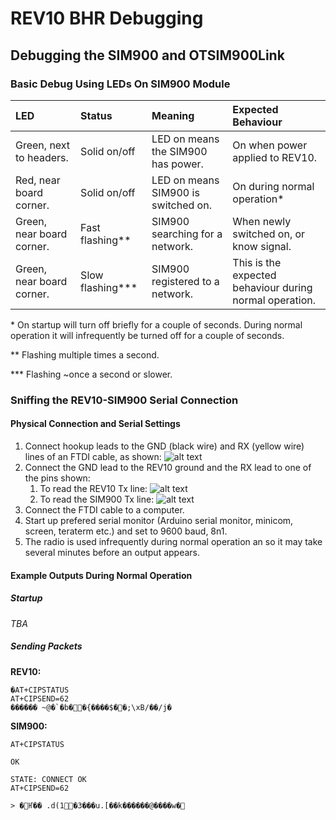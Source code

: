 # REV10 BHR Debugging

## Debugging the SIM900 and OTSIM900Link
### Basic Debug Using LEDs On SIM900 Module
| LED | Status | Meaning | Expected Behaviour |
| :--- | :--- | :--- | :--- |
| Green, next to headers. | Solid on/off | LED on means the SIM900 has power. |  On when power applied to REV10. |
| Red, near board corner. | Solid on/off | LED on means SIM900 is switched on. | On during normal operation* |
| Green, near board corner. | Fast flashing** | SIM900 searching for a network. | When newly switched on, or know signal. |
| Green, near board corner. | Slow flashing*** | SIM900 registered to a network. | This is the expected behaviour during normal operation. |

\*   On startup will turn off briefly for a couple of seconds. During normal operation it will infrequently be turned off for a couple of seconds.

\**  Flashing multiple times a second.

\*\** Flashing ~once a second or slower.

### Sniffing the REV10-SIM900 Serial Connection
#### Physical Connection and Serial Settings
1. Connect hookup leads to the GND (black wire) and RX (yellow wire) lines of an FTDI cable, as shown:
![alt text](https://raw.githubusercontent.com/opentrv/OpenTRV-docs/master/docs/debugging/debug_ftdi_listenWithNoReset.jpg "FTDI cable connections")
1. Connect the GND lead to the REV10 ground and the RX lead to one of the pins shown:
    1. To read the REV10 Tx line:
    ![alt text](https://raw.githubusercontent.com/opentrv/OpenTRV-docs/master/docs/debugging/debug_rev10_rev10Tx.jpg "REV10 Tx connection")
    1. To read the SIM900 Tx line:
    ![alt text](https://raw.githubusercontent.com/opentrv/OpenTRV-docs/master/docs/debugging/debug_rev10_sim900Tx.jpg "SIM900 Tx connection")
1. Connect the FTDI cable to a computer.
1. Start up prefered serial monitor (Arduino serial monitor, minicom, screen, teraterm etc.) and set to 9600 baud, 8n1.
1. The radio is used infrequently during normal operation an so it may take several minutes before an output appears.

#### Example Outputs During Normal Operation
##### Startup
*TBA*

##### Sending Packets
**REV10:**
```
�AT+CIPSTATUS
AT+CIPSEND=62
������ ~@�`�b��{����$��;\xB/��/j�
```

**SIM900:**
```
AT+CIPSTATUS

OK

STATE: CONNECT OK
AT+CIPSEND=62

> �Ҥ�� .d(1�3���u.[��k������@����w�
```
